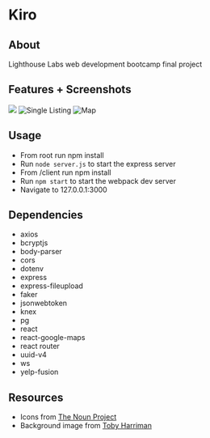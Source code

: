 # Kiro

## About
Lighthouse Labs web development bootcamp final project

## Features + Screenshots
![](https://raw.githubusercontent.com/dmyronuk/kiro/master/screenshots/kiro_demo.gif)
![Single Listing](https://raw.githubusercontent.com/buzzjam/final/working/screenshots/single_listing.png)
![Map](https://raw.githubusercontent.com/buzzjam/final/working/screenshots/map.png)

## Usage
- From root run npm install
- Run `node server.js` to start the express server
- From /client run npm install
- Run `npm start` to start the webpack dev server
- Navigate to 127.0.0.1:3000 

## Dependencies
- axios
- bcryptjs
- body-parser
- cors 
- dotenv 
- express
- express-fileupload
- faker
- jsonwebtoken
- knex
- pg
- react
- react-google-maps
- react router
- uuid-v4
- ws
- yelp-fusion

## Resources
- Icons from [The Noun Project](https://thenounproject.com)
- Background image from [Toby Harriman](https://tobyharriman.com)

